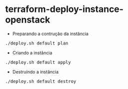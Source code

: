 # terraform-deploy-instance-openstack


- Preparando a contrução da instância
<pre>
./deploy.sh default plan
</pre>
- Criando a instância
<pre>
./deploy.sh default apply
</pre>
- Destruíndo a instância
<pre>
./deploy.sh default destroy
</pre>


